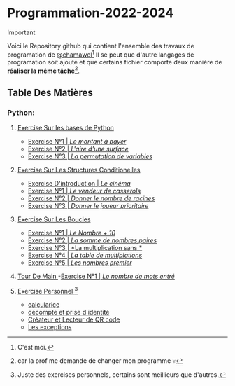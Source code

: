 # Programmation-2022-2024

>[!IMPORTANT]
>Voici le Repository github qui contient l'ensemble 
>des travaux de  programation de [@chamawel](https://github.com/chamawel)[^1]
>Il se peut que d'autre langages de programation soit ajouté
>et que certains fichier comporte deux manière de __réaliser la même tâche__[^2].

## Table Des Matières

### Python: 

1. [Exercise Sur les bases de Python               ](Exercises/Les-bases/) 
    - [Exercise N°1 | *Le montant à payer*         ](Exercises/Les-bases/ex-1p4.py)
    - [Exercise N°2 | *L'aire d'une surface*       ](Exercises/Les-bases/ex-2p5.py)
    - [Exercise N°3 | *La permutation de variables*](Exercises/Les-bases/ex-3p5.py)

2. [Exercise Sur Les Structures Conditionelles                  ](Exercises/Struct-condi/) 
    - [Exercise D'introduction | *Le cinéma*                    ](Exercises/Struct-condi/ex-cine.py)
    - [Exercise N°1            | *Le vendeur de casserols*      ](Exercises/Struct-condi/ex-1p7.py)
    - [Exercise N°2            | *Donner le nombre de racines*  ](Exercises/Struct-condi/ex-2p8.py)
    - [Exercise N°3            | *Donner le joueur prioritaire* ](Exercises/Struct-condi/ex-3p9.py)

3. [Exercise Sur Les Boucles                                    ](Exercises/boucles)
    - [Exercise N°1             | *Le Nombre + 10*              ](Exercises/boucles/ex-1p21.py)
    - [Exercise N°2             | *La somme de nombres paires*  ](Exercises/boucles/ex-2p22.py)
    - [Exercise N°3             | *La multiplication sans *     ](Exercises/Boucles/ex-3p23.py)
    - [Exercise N°4             | *La table de multiplations*   ](Exercises/Boucles/ex-4p24.py)
    - [Exercise N°5             | *Les nombres premier*         ](Exercises/Boucles/ex-5p25.py)

4. [Tour De Main                                                ](Exercises/Tour-de-Main)
    -[Exercise N°1              | *Le nombre de mots entré*     ](Exercises/Tour-de-main/tdm1-ex1p1.py)

5. [Exercise Personnel                                          ](Exercises/Personnel/)[^3]                                     
    - [calcularice                                              ](Exercises/Personnel/calculatrice.py)
    - [décompte et prise d'identité                             ](Exercises/Personnel/decompte-identite.py)
    - [Créateur et Lecteur de QR code                           ](Exercises/Personnel/qrcode-scanner.py)
    - [Les exceptions                                           ](Exercises/Personnel/exception.py)



[^1]: C'est moi. 
[^2]: car la prof me demande de changer mon programme 💀
[^3]: Juste des exercises personnels, certains sont meillieurs que d'autres.

